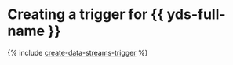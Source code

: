 # Creating a trigger for {{ yds-full-name }}

{% include [create-data-streams-trigger](../../../_includes/functions/data-streams-trigger-create.md) %}

